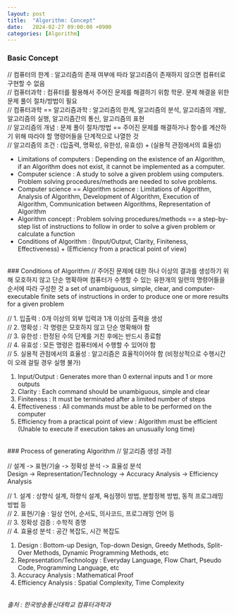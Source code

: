 ```yaml
---
layout: post
title:  "Algorithm: Concept"
date:   2024-02-27 09:00:00 +0900
categories: [Algorithm]
---
```


### Basic Concept   
// 컴퓨터의 한계 : 알고리즘의 존재 여부에 따라 알고리즘이 존재하지 않으면 컴퓨터로 구현할 수 없음   
// 컴퓨터과학 : 컴퓨터를 활용해서 주어진 문제를 해결하기 위함 학문. 문제 해결을 위한 문제 풀이 절차/방법이 필요   
// 컴퓨터과학 == 알고리즘과학 : 알고리즘의 한계, 알고리즘의 분석, 알고리즘의 개발, 알고리즘의 실행, 알고리즘간의 통신, 알고리즘의 표현   
// 알고리즘의 개념 : 문제 풀이 절차/방법 == 주어진 문제를 해결하거나 함수를 계산하기 위해 따라야 할 명령어들을 단계적으로 나열한 것   
// 알고리즘의 조건 : (입출력, 명확성, 유한성, 유효성) + (실용적 관점에서의 효율성)   
- Limitations of computers : Depending on the existence of an Algorithm, if an Algorithm does not exist, it cannot be implemented as a computer.   
- Computer science : A study to solve a given problem using computers. Problem solving procedures/methods are needed to solve problems.   
- Computer science == Algorithm science : Limitations of Algorithm, Analysis of Algorithm, Development of Algorithm, Execution of Algorithm, Communication between Algorithms, Representation of Algorithm   
- Algorithm concept : Problem solving procedures/methods == a step-by-step list of instructions to follow in order to solve a given problem or calculate a function   
- Conditions of Algorithm : (Input/Output, Clarity, Finiteness, Effectiveness) + (Efficiency from a practical point of view)   
   
<br />
### Conditions of Algorithm   
// 주어진 문제에 대한 하나 이상의 결과를 생성하기 위해 모호하지 않고 단순 명확하며 컴퓨터가 수행할 수 있는 유한개의 일련의 명령어들을 순서에 따라 구성한 것   
a set of unambiguous, simple, clear, and computer-executable finite sets of instructions in order to produce one or more results for a given problem   
   
// 1. 입출력 : 0개 이상의 외부 입력과 1개 이상의 출력을 생성   
// 2. 명확성 : 각 명령은 모호하지 않고 단순 명확해야 함   
// 3. 유한성 : 한정된 수의 단계를 거친 후에는 반드시 종료함   
// 4. 유효성 : 모든 명령은 컴퓨터에서 수행할 수 있어야 함   
// 5. 실용적 관점에서의 효율성 : 알고리즘은 효율적이어야 함 (비정상적으로 수행시간이 오래 걸릴 경우 실행 불가)   
1. Input/Output : Generates more than 0 external inputs and 1 or more outputs   
2. Clarity : Each command should be unambiguous, simple and clear   
3. Finiteness : It must be terminated after a limited number of steps   
4. Effectiveness : All commands must be able to be performed on the computer   
5. Efficiency from a practical point of view : Algorithm must be efficient (Unable to execute if execution takes an unusually long time)   
   
<br />
### Process of generating Algorithm   
// 알고리즘 생성 과정   
   
// 설계 -> 표현/기술 -> 정확성 분석 -> 효율성 분석   
Design -> Representation/Technology -> Accuracy Analysis -> Efficiency Analysis   
   
// 1. 설계 : 상향식 설계, 하향식 설계, 욕심쟁이 방법, 분할정복 방법, 동적 프로그래밍 방법 등   
// 2. 표현/기술 : 일상 언어, 순서도, 의사코드, 프로그래밍 언어 등   
// 3. 정확성 검증 : 수학적 증명   
// 4. 효율성 분석 : 공간 복잡도, 시간 복잡도   
1. Design : Bottom-up Design, Top-down Design, Greedy Methods, Split-Over Methods, Dynamic Programming Methods, etc   
2. Representation/Technology : Everyday Language, Flow Chart, Pseudo Code, Programming Language, etc   
3. Accuracy Analysis : Mathematical Proof   
4. Efficiency Analysis : Spatial Complexity, Time Complexity   
   
<br />
<cite>출처 : 한국방송통신대학교 컴퓨터과학과</cite>

